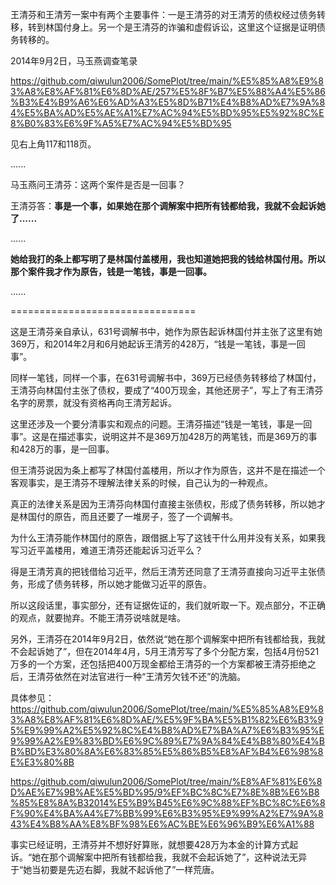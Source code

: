 王清芬和王清芳一案中有两个主要事件：一是王清芬的对王清芳的债权经过债务转移，转到林国付身上。另一个是王清芬的诈骗和虚假诉讼，这里这个证据是证明债务转移的。

2014年9月2日，马玉燕调查笔录

https://github.com/qiwulun2006/SomePlot/tree/main/%E5%85%A8%E9%83%A8%E8%AF%81%E6%8D%AE/257%E5%8F%B7%E5%88%A4%E5%86%B3%E4%B9%A6%E6%AD%A3%E5%8D%B71%E4%B8%AD%E7%9A%84%E5%BA%AD%E5%AE%A1%E7%AC%94%E5%BD%95%E5%92%8C%E8%B0%83%E6%9F%A5%E7%AC%94%E5%BD%95

见右上角117和118页。

......

马玉燕问王清芬：这两个案件是否是一回事？

王清芬答：**事是一个事，如果她在那个调解案中把所有钱都给我，我就不会起诉她了......**

......

**她给我打的条上都写明了是林国付盖楼用，我也知道她把我的钱给林国付用。所以那个案件我才作为原告，钱是一笔钱，事是一回事。**

......

================================

这是王清芬亲自承认，631号调解书中，她作为原告起诉林国付并主张了这里有她369万，和2014年2月和6月她起诉王清芳的428万，“钱是一笔钱，事是一回事”。

同样一笔钱，同样一个事，在631号调解书中，369万已经债务转移给了林国付，王清芬向林国付主张了债权，要成了“400万现金，其他还房子”，写上了有王清芬名字的房票，就没有资格再向王清芳起诉。

这里还涉及一个要分清事实和观点的问题。王清芬描述“钱是一笔钱，事是一回事”。这是在描述事实，说明这并不是369万加428万的两笔钱，而是369万的事和428万的事，是一回事。

但王清芬说因为条上都写了林国付盖楼用，所以才作为原告，这并不是在描述一个客观事实，是王清芬不理解法律关系的时候，自己认为的一种观点。

真正的法律关系是因为王清芬向林国付直接主张债权，形成了债务转移，所以她才是林国付的原告，而且还要了一堆房子，签了一个调解书。

为什么王清芬能作林国付的原告，跟借据上写了这钱干什么用并没有关系，如果我写习近平盖楼用，难道王清芬还能起诉习近平么？

得是王清芳真的把钱借给习近平，然后王清芳还同意了王清芬直接向习近平主张债务，形成了债务转移，所以她才能做习近平的原告。

所以这段话里，事实部分，还有证据佐证的，我们就听取一下。观点部分，不正确的观点，就要抛弃。不能王清芬说啥就是啥。

另外，王清芬在2014年9月2日，依然说“她在那个调解案中把所有钱都给我，我就不会起诉她了”，但在2014年4月，5月王清芳写了多个分配方案，包括4月份521万多的一个方案，还包括把400万现金都给王清芬的一个方案都被王清芬拒绝之后，王清芬依然在对法官进行一种“王清芳欠钱不还”的洗脑。

具体参见：https://github.com/qiwulun2006/SomePlot/tree/main/%E5%85%A8%E9%83%A8%E8%AF%81%E6%8D%AE/%E5%9F%BA%E5%B1%82%E6%B3%95%E9%99%A2%E5%92%8C%E4%B8%AD%E7%BA%A7%E6%B3%95%E9%99%A2%E9%83%BD%E6%9C%89%E7%9A%84%E4%B8%80%E4%BB%BD%E3%80%8A%E6%83%85%E5%86%B5%E8%AF%B4%E6%98%8E%E3%80%8B

https://github.com/qiwulun2006/SomePlot/tree/main/%E8%AF%81%E6%8D%AE%E7%9B%AE%E5%BD%95/9%EF%BC%8C%E7%8E%8B%E6%B8%85%E8%8A%B32014%E5%B9%B45%E6%9C%88%EF%BC%8C%E6%8F%90%E4%BA%A4%E7%BB%99%E6%B3%95%E9%99%A2%E7%9A%843%E4%B8%AA%E8%BF%98%E6%AC%BE%E6%96%B9%E6%A1%88

事实已经证明，王清芬并不想好好算账，就想要428万为本金的计算方式起诉。“她在那个调解案中把所有钱都给我，我就不会起诉她了”，这种说法无异于“她当初要是先迈右脚，我就不起诉他了”一样荒唐。
